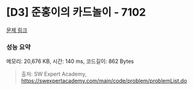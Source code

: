 # [D3] 준홍이의 카드놀이 - 7102 

[문제 링크](https://swexpertacademy.com/main/code/problem/problemDetail.do?contestProbId=AWkIlHWqBYcDFAXC) 

### 성능 요약

메모리: 20,676 KB, 시간: 140 ms, 코드길이: 862 Bytes



> 출처: SW Expert Academy, https://swexpertacademy.com/main/code/problem/problemList.do
